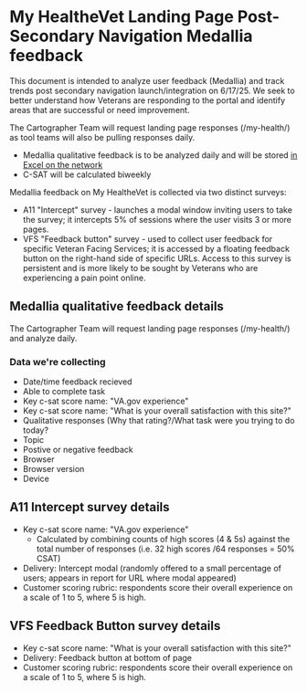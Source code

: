 # My HealtheVet Landing Page Post-Secondary Navigation Medallia feedback 

This document is intended to analyze user feedback (Medallia) and track trends post secondary navigation launch/integration on 6/17/25. We seek to better understand how Veterans are responding to the portal and identify areas that are successful or need improvement. 

The Cartographer Team will request landing page responses (/my-health/) as tool teams will also be pulling responses daily. 
- Medallia qualitative feedback is to be analyzed daily and will be stored [in Excel on the network](https://docs.google.com/spreadsheets/d/1kVkl26CNXrcqPu3G3gQrzpIVVDH_aYkEXJ1kvrD9Rgs/edit?usp=drive_link) 
- C-SAT will be calculated biweekly 

Medallia feedback on My HealtheVet is collected via two distinct surveys: 

* A11 "Intercept" survey - launches a modal window inviting users to take the survey; it intercepts 5% of sessions where the user visits 3 or more pages.
* VFS "Feedback button" survey - used to collect user feedback for specific Veteran Facing Services; it is accessed by a floating feedback button on the right-hand side of specific URLs. Access to this survey is persistent and is more likely to be sought by Veterans who are experiencing a pain point online.

## Medallia qualitative feedback details
The Cartographer Team will request landing page responses (/my-health/) and analyze daily. 

### Data we're collecting
- Date/time feedback recieved
- Able to complete task
- Key c-sat score name: "VA.gov experience"
- Key c-sat score name: "What is your overall satisfaction with this site?"
- Qualitative responses (Why that rating?/What task were you trying to do today?
- Topic
- Postive or negative feedback
- Browser
- Browser version
- Device 

## A11 Intercept survey details

* Key c-sat score name: "VA.gov experience"
  * Calculated by combining counts of high scores (4 & 5s) against the total number of responses (i.e. 32 high scores /64 responses = 50% CSAT)
* Delivery: Intercept modal (randomly offered to a small percentage of users; appears in report for URL where modal appeared)
* Customer scoring rubric: respondents score their overall experience on a scale of 1 to 5, where 5 is high.

## VFS Feedback Button survey details

* Key c-sat score name: "What is your overall satisfaction with this site?"
* Delivery: Feedback button at bottom of page
* Customer scoring rubric: respondents score their overall experience on a scale of 1 to 5, where 5 is high.



